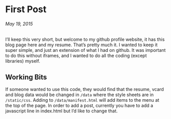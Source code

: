# First Post

###### May 19, 2015

I’ll keep this very short, but welcome to my github profile website, it has this blog page here and my resume. That’s pretty much it. I wanted to keep it super simple, and just an extension of what I had on github. It was important to do this without iframes, and I wanted to do all the coding (except libraries) myself. 

## Working Bits

If someone wanted to use this code, they would find that the resume, vcard and blog data would be changed in `/data` where the style sheets are in `/static/css`. Adding to `/data/manifest.html` will add items to the menu at the top of the page. In order to add a post, currently you have to add a javascript line in index.html but I’d like to change that. 
